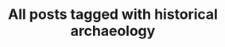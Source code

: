 ---
layout: tag
title: "All posts tagged with historical archaeology"
permalink: /weblog/tags/historical-archaeology/
taxonomy: historical archaeology
---